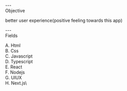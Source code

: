 ---\
Objective


better user experience(positive feeling towards this app)


---\
Fields


A. Html\
B. Css\
C. Javascript\
D. Typescript\
E. React\
F. Nodejs\
G. UIUX\
H. Next.js\

